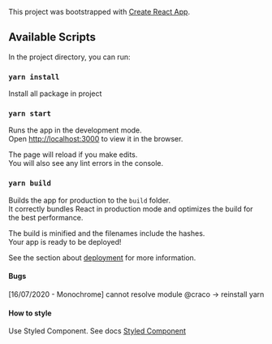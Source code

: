 This project was bootstrapped with [Create React App](https://github.com/facebook/create-react-app).

## Available Scripts

In the project directory, you can run:

### `yarn install`

Install all package in project

### `yarn start`

Runs the app in the development mode.<br />
Open [http://localhost:3000](http://localhost:3000) to view it in the browser.

The page will reload if you make edits.<br />
You will also see any lint errors in the console.

### `yarn build`

Builds the app for production to the `build` folder.<br />
It correctly bundles React in production mode and optimizes the build for the best performance.

The build is minified and the filenames include the hashes.<br />
Your app is ready to be deployed!

See the section about [deployment](https://facebook.github.io/create-react-app/docs/deployment) for more information.

#### Bugs
[16/07/2020 - Monochrome] cannot resolve module @craco -> reinstall yarn

#### How to style
Use Styled Component. See docs [Styled Component](https://styled-components.com/)

